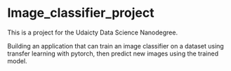 # Image_classifier_project
This is a project for the Udaicty Data Science Nanodegree.

Building an application that can train an image classifier on a dataset using transfer learning with pytorch, then predict new images using the trained model.


